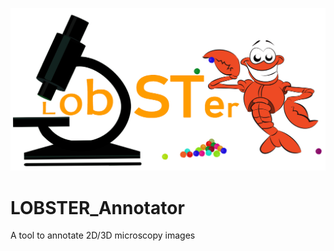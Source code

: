 ![alt text](https://github.com/SebastienTs/LOBSTER_Annotator/blob/Master/LOBSTER.png?raw=true)

# LOBSTER_Annotator
A tool to annotate 2D/3D microscopy images
